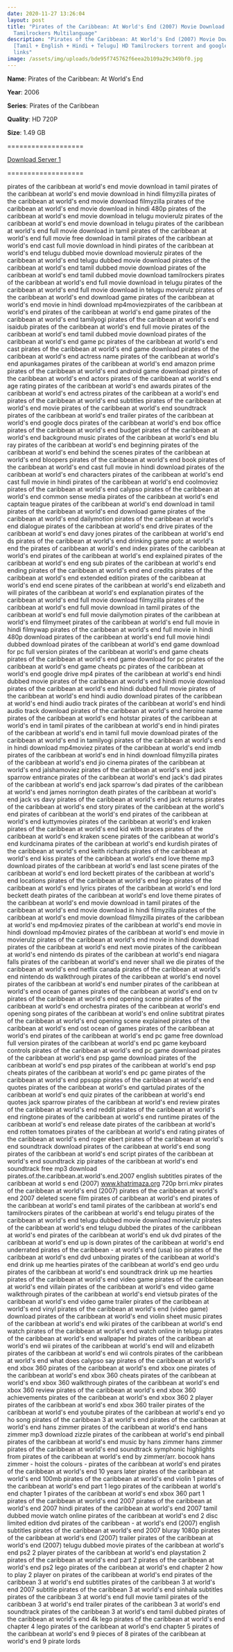 ```yaml
---
date: 2020-11-27 13:26:04
layout: post
title: "Pirates of the Caribbean: At World's End (2007) Movie Download HD
  Tamilrockers Multilanguage"
description: "Pirates of the Caribbean: At World's End (2007) Movie Download
  [Tamil + English + Hindi + Telugu] HD Tamilrockers torrent and google drive
  links"
image: /assets/img/uploads/bde95f745762f6eea2b109a29c349bf0.jpg
---
```

**Name**: Pirates of the Caribbean: At World's End

**Year**: 2006

**Series**: Pirates of the Caribbean

**Quality**: HD 720P

**Size**: 1.49 GB

\===================

[Download Server 1](https://drive.softpedia.workers.dev/files/Pirates%2520Of%2520The%2520Caribbean%2520Pentalogy%2520(2003%2520to%25202017)/Www.isaiminiweb.online%2520-%2520Pirates%2520of%2520the%2520Caribbean%25203%2520(2007)%5B720p%2520-%2520BDRip%2520-%2520%5BTamil%2520%2B%2520Telugu%2520%2B%2520Hindi%2520%2B%2520Eng%5D.mkv?rootId=0AN4MdeDlj-7zUk9PVA)

[](https://drive.softpedia.workers.dev/files/Pirates%2520Of%2520The%2520Caribbean%2520Pentalogy%2520(2003%2520to%25202017)/Www.isaiminiweb.online%2520-%2520Pirates%2520of%2520the%2520Caribbean%25203%2520(2007)%5B720p%2520-%2520BDRip%2520-%2520%5BTamil%2520%2B%2520Telugu%2520%2B%2520Hindi%2520%2B%2520Eng%5D.mkv?rootId=0AN4MdeDlj-7zUk9PVA)===================

pirates of the caribbean at world's end movie download in tamil
pirates of the caribbean at world's end movie download in hindi filmyzilla
pirates of the caribbean at world's end movie download filmyzilla
pirates of the caribbean at world's end movie download in hindi 480p
pirates of the caribbean at world's end movie download in telugu movierulz
pirates of the caribbean at world's end movie download in telugu
pirates of the caribbean at world's end full movie download in tamil
pirates of the caribbean at world's end full movie free download in tamil
pirates of the caribbean at world's end cast full movie download in hindi
pirates of the caribbean at world's end telugu dubbed movie download movierulz
pirates of the caribbean at world's end telugu dubbed movie download
pirates of the caribbean at world's end tamil dubbed movie download
pirates of the caribbean at world's end tamil dubbed movie download tamilrockers
pirates of the caribbean at world's end full movie download in telugu
pirates of the caribbean at world's end full movie download in telugu movierulz
pirates of the caribbean at world's end download game
pirates of the caribbean at world's end movie in hindi download mp4moviezpirates of the caribbean at world's end
pirates of the caribbean at world's end game
pirates of the caribbean at world's end tamilyogi
pirates of the caribbean at world's end isaidub
pirates of the caribbean at world's end full movie
pirates of the caribbean at world's end tamil dubbed movie download
pirates of the caribbean at world's end game pc
pirates of the caribbean at world's end cast
pirates of the caribbean at world's end game download
pirates of the caribbean at world's end actress name
pirates of the caribbean at world's end apunkagames
pirates of the caribbean at world's end amazon prime
pirates of the caribbean at world's end android game download
pirates of the caribbean at world's end actors
pirates of the caribbean at world's end age rating
pirates of the caribbean at world's end awards
pirates of the caribbean at world's end actress
pirates of the caribbean at a world's end
pirates of the caribbean at world's end subtitles
pirates of the caribbean at world's end movie
pirates of the caribbean at world's end soundtrack
pirates of the caribbean at world's end trailer
pirates of the caribbean at world's end google docs
pirates of the caribbean at world's end box office
pirates of the caribbean at world's end budget
pirates of the caribbean at world's end background music
pirates of the caribbean at world's end blu ray
pirates of the caribbean at world's end beginning
pirates of the caribbean at world's end behind the scenes
pirates of the caribbean at world's end bloopers
pirates of the caribbean at world's end book
pirates of the caribbean at world's end cast full movie in hindi download
pirates of the caribbean at world's end characters
pirates of the caribbean at world's end cast full movie in hindi
pirates of the caribbean at world's end coolmoviez
pirates of the caribbean at world's end calypso
pirates of the caribbean at world's end common sense media
pirates of the caribbean at world's end captain teague
pirates of the caribbean at world's end download in tamil
pirates of the caribbean at world's end download game
pirates of the caribbean at world's end dailymotion
pirates of the caribbean at world's end dialogue
pirates of the caribbean at world's end drive
pirates of the caribbean at world's end davy jones
pirates of the caribbean at world's end ds
pirates of the caribbean at world's end drinking game
potc at world's end
the pirates of caribbean at world's end
index pirates of the caribbean at world's end
pirates of the caribbean at world's end explained
pirates of the caribbean at world's end eng sub
pirates of the caribbean at world's end ending
pirates of the caribbean at world's end end credits
pirates of the caribbean at world's end extended edition
pirates of the caribbean at world's end end scene
pirates of the caribbean at world's end elizabeth and will
pirates of the caribbean at world's end explanation
pirates of the caribbean at world's end full movie download filmyzilla
pirates of the caribbean at world's end full movie download in tamil
pirates of the caribbean at world's end full movie dailymotion
pirates of the caribbean at world's end filmymeet
pirates of the caribbean at world's end full movie in hindi filmywap
pirates of the caribbean at world's end full movie in hindi 480p download
pirates of the caribbean at world's end full movie hindi dubbed download
pirates of the caribbean at world's end game download for pc full version
pirates of the caribbean at world's end game cheats
pirates of the caribbean at world's end game download for pc
pirates of the caribbean at world's end game cheats pc
pirates of the caribbean at world's end google drive mp4
pirates of the caribbean at world's end hindi dubbed movie
pirates of the caribbean at world's end hindi movie download
pirates of the caribbean at world's end hindi dubbed full movie
pirates of the caribbean at world's end hindi audio download
pirates of the caribbean at world's end hindi audio track
pirates of the caribbean at world's end hindi audio track download
pirates of the caribbean at world's end heroine name
pirates of the caribbean at world's end hotstar
pirates of the caribbean at world's end in tamil
pirates of the caribbean at world's end in hindi
pirates of the caribbean at world's end in tamil full movie download
pirates of the caribbean at world's end in tamilyogi
pirates of the caribbean at world's end in hindi download mp4moviez
pirates of the caribbean at world's end imdb
pirates of the caribbean at world's end in hindi download filmyzilla
pirates of the caribbean at world's end jio cinema
pirates of the caribbean at world's end jalshamoviez
pirates of the caribbean at world's end jack sparrow entrance
pirates of the caribbean at world's end jack's dad
pirates of the caribbean at world's end jack sparrow's dad
pirates of the caribbean at world's end james norrington death
pirates of the caribbean at world's end jack vs davy
pirates of the caribbean at world's end jack returns
pirates of the caribbean at world's end story
pirates of the caribbean at the world's end
pirates of caribbean at the world's end
pirates of the caribbean at world's end kuttymovies
pirates of the caribbean at world's end kraken
pirates of the caribbean at world's end kid with braces
pirates of the caribbean at world's end kraken scene
pirates of the caribbean at world's end kurdcinama
pirates of the caribbean at world's end kurdish
pirates of the caribbean at world's end keith richards
pirates of the caribbean at world's end kiss
pirates of the caribbean at world's end love theme mp3 download
pirates of the caribbean at world's end last scene
pirates of the caribbean at world's end lord beckett
pirates of the caribbean at world's end locations
pirates of the caribbean at world's end lego
pirates of the caribbean at world's end lyrics
pirates of the caribbean at world's end lord beckett death
pirates of the caribbean at world's end love theme
pirates of the caribbean at world's end movie download in tamil
pirates of the caribbean at world's end movie download in hindi filmyzilla
pirates of the caribbean at world's end movie download filmyzilla
pirates of the caribbean at world's end mp4moviez
pirates of the caribbean at world's end movie in hindi download mp4moviez
pirates of the caribbean at world's end movie in movierulz
pirates of the caribbean at world's end movie in hindi download
pirates of the caribbean at world's end next movie
pirates of the caribbean at world's end nintendo ds
pirates of the caribbean at world's end niagara falls
pirates of the caribbean at world's end never shall we die
pirates of the caribbean at world's end netflix canada
pirates of the caribbean at world's end nintendo ds walkthrough
pirates of the caribbean at world's end novel
pirates of the caribbean at world's end number
pirates of the caribbean at world's end ocean of games
pirates of the caribbean at world's end on tv
pirates of the caribbean at world's end opening scene
pirates of the caribbean at world's end orchestra
pirates of the caribbean at world's end opening song
pirates of the caribbean at world's end online subtitrat
pirates of the caribbean at world's end opening scene explained
pirates of the caribbean at world's end ost
ocean of games pirates of the caribbean at world's end
pirates of the caribbean at world's end pc game free download full version
pirates of the caribbean at world's end pc game keyboard controls
pirates of the caribbean at world's end pc game download
pirates of the caribbean at world's end psp game download
pirates of the caribbean at world's end psp
pirates of the caribbean at world's end psp cheats
pirates of the caribbean at world's end pc game
pirates of the caribbean at world's end ppsspp
pirates of the caribbean at world's end quotes
pirates of the caribbean at world's end qartulad
pirates of the caribbean at world's end quiz
pirates of the caribbean at world's end quotes jack sparrow
pirates of the caribbean at world's end review
pirates of the caribbean at world's end reddit
pirates of the caribbean at world's end ringtone
pirates of the caribbean at world's end runtime
pirates of the caribbean at world's end release date
pirates of the caribbean at world's end rotten tomatoes
pirates of the caribbean at world's end rating
pirates of the caribbean at world's end roger ebert
pirates of the caribbean at world's end soundtrack download
pirates of the caribbean at world's end song
pirates of the caribbean at world's end script
pirates of the caribbean at world's end soundtrack zip
pirates of the caribbean at world's end soundtrack free mp3 download
pirates.of.the.caribbean.at.world's.end.2007 english subtitles
pirates of the caribbean at world s end (2007) www.khatrimaza.org 720p brri.mkv
pirates of the caribbean at world's end (2007)
pirates of the caribbean at world's end 2007 deleted scene
film pirates of caribbean at world's end
pirates of the caribbean at world's end tamil
pirates of the caribbean at world's end tamilrockers
pirates of the caribbean at world's end telugu
pirates of the caribbean at world's end telugu dubbed movie download movierulz
pirates of the caribbean at world's end telugu dubbed
the pirates of the caribbean at world's end
pirates of the caribbean at world's end uk dvd
pirates of the caribbean at world's end up is down
pirates of the caribbean at world's end underrated
pirates of the caribbean - at world's end (usa) iso
pirates of the caribbean at world's end dvd unboxing
pirates of the caribbean at world's end drink up me hearties
pirates of the caribbean at world's end geo urdu
pirates of the caribbean at world's end soundtrack drink up me hearties
pirates of the caribbean at world's end video game
pirates of the caribbean at world's end villain
pirates of the caribbean at world's end video game walkthrough
pirates of the caribbean at world's end vietsub
pirates of the caribbean at world's end video game trailer
pirates of the caribbean at world's end vinyl
pirates of the caribbean at world's end (video game) download
pirates of the caribbean at world's end violin sheet music
pirates of the caribbean at world's end wiki
pirates of the caribbean at world's end watch
pirates of the caribbean at world's end watch online in telugu
pirates of the caribbean at world's end wallpaper hd
pirates of the caribbean at world's end wii
pirates of the caribbean at world's end will and elizabeth
pirates of the caribbean at world's end wii controls
pirates of the caribbean at world's end what does calypso say
pirates of the caribbean at world's end xbox 360
pirates of the caribbean at world's end xbox one
pirates of the caribbean at world's end xbox 360 cheats
pirates of the caribbean at world's end xbox 360 walkthrough
pirates of the caribbean at world's end xbox 360 review
pirates of the caribbean at world's end xbox 360 achievements
pirates of the caribbean at world's end xbox 360 2 player
pirates of the caribbean at world's end xbox 360 trailer
pirates of the caribbean at world's end youtube
pirates of the caribbean at world's end yo ho song
pirates of the caribbean 3 at world's end
pirates of the caribbean at world's end hans zimmer
pirates of the caribbean at world's end hans zimmer mp3 download
zizzle pirates of the caribbean at world's end pinball
pirates of the caribbean at world's end music by hans zimmer
hans zimmer pirates of the caribbean at world's end soundtrack
symphonic highlights from pirates of the caribbean at world's end by zimmer/arr. bocook
hans zimmer - hoist the colours - pirates of the caribbean at world's end
pirates of the caribbean at world's end 10 years later
pirates of the caribbean at world's end 100mb
pirates of the caribbean at world's end violin 1
pirates of the caribbean at world's end part 1
lego pirates of the caribbean at world's end chapter 1
pirates of the caribbean at world's end xbox 360 part 1
pirates of the caribbean at world's end 2007
pirates of the caribbean at world's end 2007 hindi
pirates of the caribbean at world's end 2007 tamil dubbed movie watch online
pirates of the caribbean at world's end 2 disc limited edition dvd
pirates of the caribbean - at world's end (2007) english subtitles
pirates of the caribbean at world's end 2007 bluray 1080p
pirates of the caribbean at world's end (2007) trailer
pirates of the caribbean at world's end (2007) telugu dubbed movie
pirates of the caribbean at world's end ps2 2 player
pirates of the caribbean at world's end playstation 2
pirates of the caribbean at world's end part 2
pirates of the caribbean at world's end ps2
lego pirates of the caribbean at world's end chapter 2
how to play 2 player on pirates of the caribbean at world's end
pirates of the caribbean 3 at world's end subtitles
pirates of the caribbean 3 at world's end 2007 subtitle
pirates of the caribbean 3 at world's end sinhala subtitles
pirates of the caribbean 3 at world's end full movie tamil
pirates of the caribbean 3 at world's end trailer
pirates of the caribbean 3 at world's end soundtrack
pirates of the caribbean 3 at world's end tamil dubbed
pirates of the caribbean at world's end 4k
lego pirates of the caribbean at world's end chapter 4
lego pirates of the caribbean at world's end chapter 5
pirates of the caribbean at world's end 9 pieces of 8
pirates of the caribbean at world's end 9 pirate lords